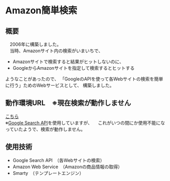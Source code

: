 Amazon簡単検索
==============

## 概要
　2006年に構築しました。  
　当時、Amazonサイト内の検索がいまいちで、

- Amazonサイトで検索すると結果がヒットしないのに、
- GoogleからAmazonサイトを指定して検索するとヒットする

ようなことがあったので、
「GoogleのAPIを使って各Webサイトの検索を簡単に行う」ためのWebサービスとして、
構築しました。

## 動作環境URL　※現在検索が動作しません
[こちら](http://nicher.s310.xrea.com/easy.nicher.jp/AmazonSearch/)  
※[Google Search API](http://api.google.com/GoogleSearch.wsdl)を使用していますが、
　これがいつの間にか使用不能になっていたようで、検索が動作しません。

## 使用技術
- Google Search API　（各Webサイトの検索）
- Amazon Web Service　（Amazonの商品情報の取得）
- Smarty　（テンプレートエンジン）
